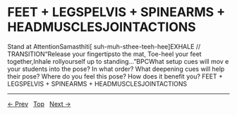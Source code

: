 # FEET + LEGSPELVIS + SPINEARMS + HEADMUSCLESJOINTACTIONS

Stand at AttentionSamasthiti[ suh-muh-sthee-teeh-hee]EXHALE
// TRANSITION“Release your fingertipsto the mat, Toe-heel your feet together,Inhale rollyourself up to standing...”BPCWhat setup cues will mov e your students into the pose? In what order? What deepening cues will help their pose? Where do you feel this pose? How does it benefit you?
FEET + LEGSPELVIS + SPINEARMS + HEADMUSCLESJOINTACTIONS


---
[← Prev](/pages/page-074.md) &nbsp; [Top](/index.md) &nbsp; [Next →](/pages/page-076.md)
